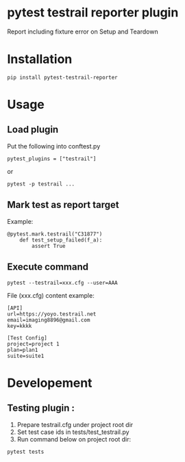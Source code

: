 # pytest testrail reporter plugin
Report including fixture error on Setup and Teardown

# Installation
`pip install pytest-testrail-reporter`

# Usage
## Load plugin
Put the following into conftest.py

`pytest_plugins = ["testrail"]`

or

`pytest -p testrail ...`

## Mark test as report target
Example:

```
@pytest.mark.testrail("C31877")
    def test_setup_failed(f_a):
        assert True
```

## Execute command
`pytest --testrail=xxx.cfg --user=AAA`


File (xxx.cfg) content example:

```
[API]
url=https://yoyo.testrail.net
email=imaging8896@gmail.com
key=kkkk

[Test Config]
project=project 1
plan=plan1
suite=suite1
```

# Developement
## Testing plugin : 
1. Prepare testrail.cfg under project root dir
2. Set test case ids in tests/test_testrail.py
3. Run command below on project root dir:

`pytest tests`
